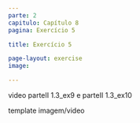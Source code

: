 ```yaml
---
parte: 2
capitulo: Capítulo 8
pagina: Exercício 5

title: Exercício 5

page-layout: exercise
image:

---
```


video parteII 1.3_ex9 e parteII 1.3_ex10

template imagem/video

